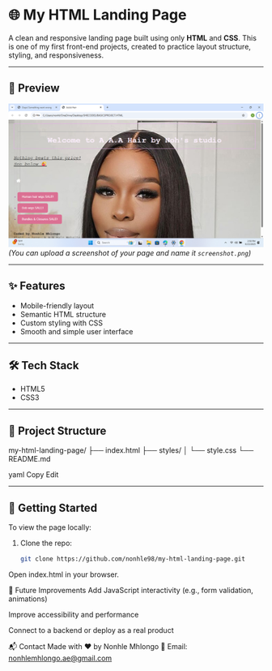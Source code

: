# 🌐 My HTML Landing Page

A clean and responsive landing page built using only **HTML** and **CSS**. This is one of my first front-end projects, created to practice layout structure, styling, and responsiveness.

---

## 📸 Preview

![Landing Page Screenshot](screenshot.png)  
*(You can upload a screenshot of your page and name it `screenshot.png`)*

---

## ✨ Features

- Mobile-friendly layout
- Semantic HTML structure
- Custom styling with CSS
- Smooth and simple user interface

---

## 🛠️ Tech Stack

- HTML5
- CSS3

---

## 📁 Project Structure

my-html-landing-page/
├── index.html
├── styles/
│ └── style.css
└── README.md

yaml
Copy
Edit

---

## 🚀 Getting Started

To view the page locally:

1. Clone the repo:
   ```bash
   git clone https://github.com/nonhle98/my-html-landing-page.git
Open index.html in your browser.

📌 Future Improvements
Add JavaScript interactivity (e.g., form validation, animations)

Improve accessibility and performance

Connect to a backend or deploy as a real product

📬 Contact
Made with ❤️ by Nonhle Mhlongo
📧 Email: nonhlemhlongo.ae@gmail.com
